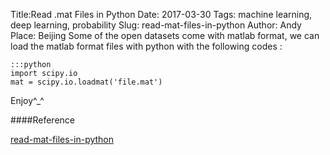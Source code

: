 Title:Read .mat Files in Python
Date: 2017-03-30
Tags: machine learning, deep learning, probability
Slug: read-mat-files-in-python
Author: Andy
Place: Beijing
Some of the open datasets come with matlab format, we can load the matlab format files with python with the following codes :

    :::python
    import scipy.io
    mat = scipy.io.loadmat('file.mat')
Enjoy^_^

####Reference

[read-mat-files-in-python](http://stackoverflow.com/questions/874461/read-mat-files-in-python)


